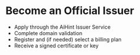 # Become an Official Issuer

- Apply through the AiHint Issuer Service
- Complete domain validation
- Register and (if needed) select a billing plan
- Receive a signed certificate or key 